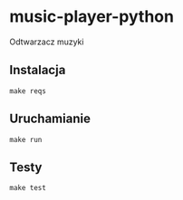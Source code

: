# music-player-python
Odtwarzacz muzyki

## Instalacja
```
make reqs
```

## Uruchamianie
```
make run
```

## Testy
```
make test
```

